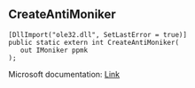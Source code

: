 ## CreateAntiMoniker

```
[DllImport("ole32.dll", SetLastError = true)]
public static extern int CreateAntiMoniker(
   out IMoniker ppmk
);
```

Microsoft documentation: [Link](https://docs.microsoft.com/en-us/windows/win32/api/objbase/nf-objbase-createantimoniker)
